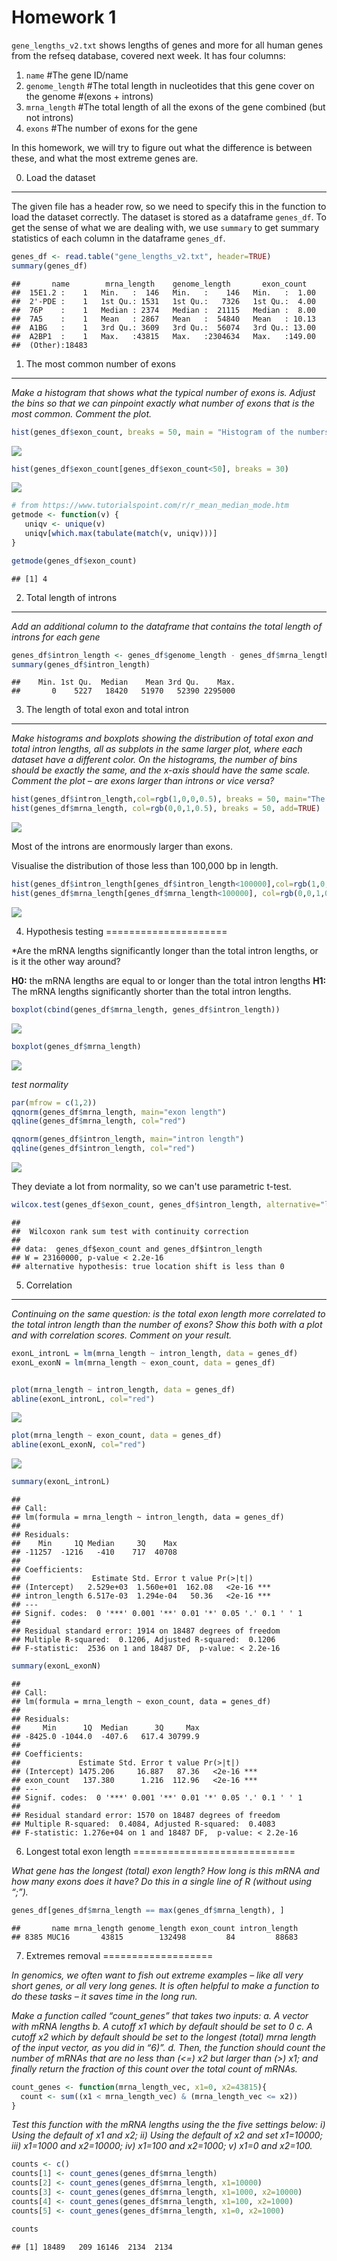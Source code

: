 Homework 1
================

`gene_lengths_v2.txt` shows lengths of genes and more for all human genes from the refseq database, covered next week. It has four columns:

1.  `name` \#The gene ID/name
2.  `genome_length` \#The total length in nucleotides that this gene cover on the genome \#(exons + introns)
3.  `mrna_length` \#The total length of all the exons of the gene combined (but not introns)
4.  `exons` \#The number of exons for the gene

In this homework, we will try to figure out what the difference is between these, and what the most extreme genes are.

0. Load the dataset
-------------------

The given file has a header row, so we need to specify this in the function to load the dataset correctly.
The dataset is stored as a dataframe `genes_df`.
To get the sense of what we are dealing with, we use `summary` to get summary statistics of each column in the dataframe `genes_df`.

``` r
genes_df <- read.table("gene_lengths_v2.txt", header=TRUE)
summary(genes_df)
```

    ##       name        mrna_length    genome_length       exon_count    
    ##  15E1.2 :    1   Min.   :  146   Min.   :    146   Min.   :  1.00  
    ##  2'-PDE :    1   1st Qu.: 1531   1st Qu.:   7326   1st Qu.:  4.00  
    ##  76P    :    1   Median : 2374   Median :  21115   Median :  8.00  
    ##  7A5    :    1   Mean   : 2867   Mean   :  54840   Mean   : 10.13  
    ##  A1BG   :    1   3rd Qu.: 3609   3rd Qu.:  56074   3rd Qu.: 13.00  
    ##  A2BP1  :    1   Max.   :43815   Max.   :2304634   Max.   :149.00  
    ##  (Other):18483

1. The most common number of exons
----------------------------------

*Make a histogram that shows what the typical number of exons is. Adjust the bins so that we can pinpoint exactly what number of exons that is the most common. Comment the plot.*

``` r
hist(genes_df$exon_count, breaks = 50, main = "Histogram of the numbers of exons in a gene for the whole dataset")
```

![](hw1_files/figure-markdown_github/unnamed-chunk-2-1.png)

``` r
hist(genes_df$exon_count[genes_df$exon_count<50], breaks = 30)
```

![](hw1_files/figure-markdown_github/unnamed-chunk-3-1.png)

``` r
# from https://www.tutorialspoint.com/r/r_mean_median_mode.htm
getmode <- function(v) {
   uniqv <- unique(v)
   uniqv[which.max(tabulate(match(v, uniqv)))]
}

getmode(genes_df$exon_count)
```

    ## [1] 4

2. Total length of introns
--------------------------

*Add an additional column to the dataframe that contains the total length of introns for each gene*

``` r
genes_df$intron_length <- genes_df$genome_length - genes_df$mrna_length
summary(genes_df$intron_length)
```

    ##    Min. 1st Qu.  Median    Mean 3rd Qu.    Max. 
    ##       0    5227   18420   51970   52390 2295000

3. The length of total exon and total intron
--------------------------------------------

*Make histograms and boxplots showing the distribution of total exon and total intron lengths, all as subplots in the same larger plot, where each dataset have a different color. On the histograms, the number of bins should be exactly the same, and the x-axis should have the same scale.* *Comment the plot – are exons larger than introns or vice versa?*

``` r
hist(genes_df$intron_length,col=rgb(1,0,0,0.5), breaks = 50, main="The length of total exon (blue) and total intron (red)", xlab="length")
hist(genes_df$mrna_length, col=rgb(0,0,1,0.5), breaks = 50, add=TRUE)
```

![](hw1_files/figure-markdown_github/unnamed-chunk-6-1.png)

Most of the introns are enormously larger than exons.

Visualise the distribution of those less than 100,000 bp in length.

``` r
hist(genes_df$intron_length[genes_df$intron_length<100000],col=rgb(1,0,0,0.5), breaks = 50, ylim = c(0,8000), main="The length of total exon (blue) and total intron (red)", xlab="length")
hist(genes_df$mrna_length[genes_df$mrna_length<100000], col=rgb(0,0,1,0.5), breaks = 25, add=TRUE)
```

![](hw1_files/figure-markdown_github/unnamed-chunk-7-1.png)

4. Hypothesis testing
=====================

\*Are the mRNA lengths significantly longer than the total intron lengths, or is it the other way around?

**H0:** the mRNA lengths are equal to or longer than the total intron lengths **H1:** The mRNA lengths significantly shorter than the total intron lengths.

``` r
boxplot(cbind(genes_df$mrna_length, genes_df$intron_length))
```

![](hw1_files/figure-markdown_github/unnamed-chunk-8-1.png)

``` r
boxplot(genes_df$mrna_length)
```

![](hw1_files/figure-markdown_github/unnamed-chunk-8-2.png)

*test normality*

``` r
par(mfrow = c(1,2))
qqnorm(genes_df$mrna_length, main="exon length")
qqline(genes_df$mrna_length, col="red")

qqnorm(genes_df$intron_length, main="intron length")
qqline(genes_df$intron_length, col="red")
```

![](hw1_files/figure-markdown_github/unnamed-chunk-9-1.png)

They deviate a lot from normality, so we can't use parametric t-test.

``` r
wilcox.test(genes_df$exon_count, genes_df$intron_length, alternative="less")
```

    ## 
    ##  Wilcoxon rank sum test with continuity correction
    ## 
    ## data:  genes_df$exon_count and genes_df$intron_length
    ## W = 23160000, p-value < 2.2e-16
    ## alternative hypothesis: true location shift is less than 0

5. Correlation
--------------

*Continuing on the same question: is the total exon length more correlated to the total intron length than the number of exons? Show this both with a plot and with correlation scores. Comment on your result.*

``` r
exonL_intronL = lm(mrna_length ~ intron_length, data = genes_df)
exonL_exonN = lm(mrna_length ~ exon_count, data = genes_df)


plot(mrna_length ~ intron_length, data = genes_df)
abline(exonL_intronL, col="red")
```

![](hw1_files/figure-markdown_github/unnamed-chunk-11-1.png)

``` r
plot(mrna_length ~ exon_count, data = genes_df)
abline(exonL_exonN, col="red")
```

![](hw1_files/figure-markdown_github/unnamed-chunk-11-2.png)

``` r
summary(exonL_intronL)
```

    ## 
    ## Call:
    ## lm(formula = mrna_length ~ intron_length, data = genes_df)
    ## 
    ## Residuals:
    ##    Min     1Q Median     3Q    Max 
    ## -11257  -1216   -410    717  40708 
    ## 
    ## Coefficients:
    ##                Estimate Std. Error t value Pr(>|t|)    
    ## (Intercept)   2.529e+03  1.560e+01  162.08   <2e-16 ***
    ## intron_length 6.517e-03  1.294e-04   50.36   <2e-16 ***
    ## ---
    ## Signif. codes:  0 '***' 0.001 '**' 0.01 '*' 0.05 '.' 0.1 ' ' 1
    ## 
    ## Residual standard error: 1914 on 18487 degrees of freedom
    ## Multiple R-squared:  0.1206, Adjusted R-squared:  0.1206 
    ## F-statistic:  2536 on 1 and 18487 DF,  p-value: < 2.2e-16

``` r
summary(exonL_exonN)
```

    ## 
    ## Call:
    ## lm(formula = mrna_length ~ exon_count, data = genes_df)
    ## 
    ## Residuals:
    ##     Min      1Q  Median      3Q     Max 
    ## -8425.0 -1044.0  -407.6   617.4 30799.9 
    ## 
    ## Coefficients:
    ##             Estimate Std. Error t value Pr(>|t|)    
    ## (Intercept) 1475.206     16.887   87.36   <2e-16 ***
    ## exon_count   137.380      1.216  112.96   <2e-16 ***
    ## ---
    ## Signif. codes:  0 '***' 0.001 '**' 0.01 '*' 0.05 '.' 0.1 ' ' 1
    ## 
    ## Residual standard error: 1570 on 18487 degrees of freedom
    ## Multiple R-squared:  0.4084, Adjusted R-squared:  0.4083 
    ## F-statistic: 1.276e+04 on 1 and 18487 DF,  p-value: < 2.2e-16

6. Longest total exon length
============================

*What gene has the longest (total) exon length? How long is this mRNA and how many exons does it have? Do this in a single line of R (without using “;”).*

``` r
genes_df[genes_df$mrna_length == max(genes_df$mrna_length), ]
```

    ##       name mrna_length genome_length exon_count intron_length
    ## 8385 MUC16       43815        132498         84         88683

7. Extremes removal
===================

*In genomics, we often want to fish out extreme examples – like all very short genes, or all very long genes. It is often helpful to make a function to do these tasks – it saves time in the long run.*

*Make a function called “count\_genes” that takes two inputs: a. A vector with mRNA lengths b. A cutoff x1 which by default should be set to 0 c. A cutoff x2 which by default should be set to the longest (total) mrna length of the input vector, as you did in “6)”. d. Then, the function should count the number of mRNAs that are no less than (&lt;=) x2 but larger than (&gt;) x1; and finally return the fraction of this count over the total count of mRNAs.*

``` r
count_genes <- function(mrna_length_vec, x1=0, x2=43815){
  count <- sum((x1 < mrna_length_vec) & (mrna_length_vec <= x2))
}
```

*Test this function with the mRNA lengths using the the five settings below: i) Using the default of x1 and x2; ii) Using the default of x2 and set x1=10000; iii) x1=1000 and x2=10000; iv) x1=100 and x2=1000; v) x1=0 and x2=100.*

``` r
counts <- c()
counts[1] <- count_genes(genes_df$mrna_length)
counts[2] <- count_genes(genes_df$mrna_length, x1=10000)
counts[3] <- count_genes(genes_df$mrna_length, x1=1000, x2=10000)
counts[4] <- count_genes(genes_df$mrna_length, x1=100, x2=1000)
counts[5] <- count_genes(genes_df$mrna_length, x1=0, x2=1000)

counts
```

    ## [1] 18489   209 16146  2134  2134
